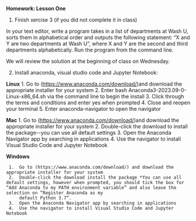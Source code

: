 **Homework: Lesson One**

1. Finish xercise 3 (if you did not complete it in class) ​

In your text editor, write a program takes in a list of departments at Wash U, sorts them in alphabetical order and outputs the following statement: “X and Y are two departments at Wash U”, where X and Y are the second and third departments alphabetically. Run the program from the command line. ​

We will review the solution at the beginning of class on Wednesday.


2. Install anaconda, visual studio code and Jupyter Notebook:

**Linux**
     1. Go to (https://www.anaconda.com/download/)​ and download the appropriate installer for your system
     2. Enter bash Anaconda3-2023.09-0-Linux-x86_64.sh via the command line to begin the install
     3. Click through the terms and conditions and enter yes when prompted
     4. Close and reopen your terminal
     5. Enter anaconda-navigator to open the navigator

**Mac**
     1. Go to (https://www.anaconda.com/download/)​ and download the appropriate installer for your system
     2. Double-click the download to install the package--you can use all default settings
     3. Open the Anaconda Navigator app by searching in applications
     4. Use the navigator to install Visual Studio Code and Jupyter Notebook

**Windows**

     1.  Go to (https://www.anaconda.com/download/)​ and download the appropriate installer for your system
     2.  Double-click the download install the package *You can use all default settings, however when prompted, you should tick the box for “Add Anaconda to my PATH environment variable” and also leave the selection on “Register Anaconda as my   
         default Python 3.7”.
     3.  Open the Anaconda Navigator app by searching in applications
     4.  Use the navigator to install Visual Studio Code and Jupyter Notebook
     


     

